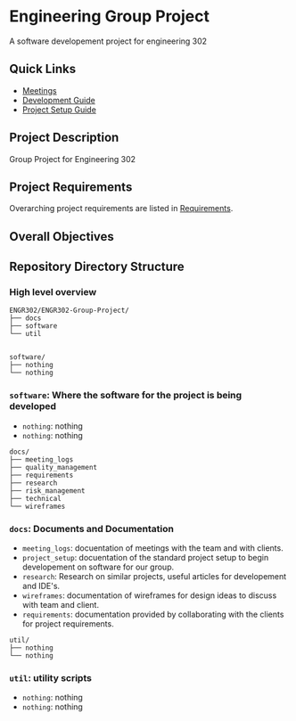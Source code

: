 # Engineering Group Project

A software developement project for engineering 302

## Quick Links

- [Meetings](docs/meeting_logs)
- [Development Guide](docs/technical/README.md)
- [Project Setup Guide](docs/technical/project_setup.md)

## Project Description

Group Project for Engineering 302

## Project Requirements

Overarching project requirements are listed in [Requirements](docs/requirements/requirements.md).


## Overall Objectives


## Repository Directory Structure

### High level overview

```text
ENGR302/ENGR302-Group-Project/
├── docs
├── software
└── util


```
```text
software/
├── nothing
└── nothing
```


### `software`: Where the software for the project is being developed


- `nothing`: nothing
- `nothing`: nothing


```text
docs/
├── meeting_logs
├── quality_management
├── requirements
├── research
├── risk_management
├── technical
└── wireframes
```

### `docs`: Documents and Documentation



- `meeting_logs`: docuentation of meetings with the team and with clients.
- `project_setup`: docuentation of the standard project setup to begin developement on software for our group.
- `research`: Research on similar projects, useful articles for developement and IDE's.
- `wireframes`: documentation of wireframes for design ideas to discuss with team and client.
- `requirements`: documentation provided by collaborating with the clients for project requirements.


```text
util/
├── nothing
└── nothing
```


### `util`: utility scripts



- `nothing`: nothing
- `nothing`: nothing

